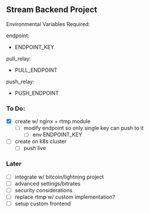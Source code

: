 ## Stream Backend Project

Environmental Variables Required:

endpoint:
- ENDPOINT_KEY

pull_relay:
- PULL_ENDPOINT

push_relay:
- PUSH_ENDPOINT

### To Do:
- [x] create w/ nginx + rtmp module
	- [ ] modify endpoint so only single key can push to it
		- [ ] env ENDPOINT_KEY
- [ ] create on k8s cluster
	- [ ] push live

### Later
- [ ] integrate w/ bitcoin/lightning project
- [ ] advanced settings/bitrates
- [ ] security considerations
- [ ] replace rtmp w/ custom implementation?
- [ ] setup custom frontend